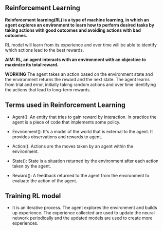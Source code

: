 ## Reinforcement Learning

**Reinforcement learning(RL) is a type of machine learning, in which an agent explores an environment to learn how to perform desired tasks by taking actions with good outcomes and avoiding actions with bad outcomes.**

RL model will learn from its experience and over time will be able to identify which actions lead to the best rewards.

**AIM: RL, an agent interacts with an environment with an objective to maximize its total reward.**

**WORKING**
    The agent takes an action based on the environment state and the environment returns the reward and the next state. The agent learns from trial and error, initially taking random actions and over time identifying the actions that lead to long-term rewards.
    
## Terms used in Reinforcement Learning

* Agent(): An entity that tries to gain reward by interaction. In practice the agent is a piece of code that implements some policy.

* Environment(): It's a model of the world that is external to the agent. It provides observations and rewards to agent.

* Action(): Actions are the moves taken by an agent within the environment.

* State(): State is a situation returned by the environment after each action taken by the agent.

* Reward(): A feedback returned to the agent from the environment to evaluate the action of the agent.

## Training RL model

* It is an iterative process. The agent explores the environment and builds up experience. The experience collected are used to update the neural network periodically and the updated models are used to create more experiences.